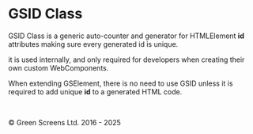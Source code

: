 # GSID Class
 
GSID Class is a generic auto-counter and generator for HTMLElement **id** attributes making sure every generated id is unique.
 
it is used internally, and only required for developers when creating their own custom WebComponents.
 
When extending GSElement, there is no need to use GSID unless it is required to add unique **id** to a generated HTML code.

<br>

&copy; Green Screens Ltd. 2016 - 2025

